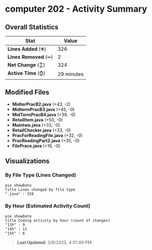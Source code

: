 # computer 202 - Activity Summary 

## Overall Statistics

| Stat                   | Value                                                             |
| ---------------------- | ----------------------------------------------------------------- |
| **Lines Added** (➕)   | 326                                          |
| **Lines Removed** (➖) | 2                                        |
| **Net Change** (↕)    | 324                |
| **Active Time** (⌚)   | 29 minutes |


## Modified Files
- **MidterPracB2.java** (+43, -2)
- **MidtermPracB3.java** (+45, -0)
- **MidTermPracB4.java** (+39, -0)
- **RetailItem.java** (+50, -0)
- **Maintwo.java** (+33, -0)
- **RetailChecker.java** (+33, -0)
- **PracForReadingFile.java** (+32, -0)
- **PracReadingPart2.java** (+35, -0)
- **FilePrace.java** (+16, -0)

## Visualizations

### By File Type (Lines Changed)

```mermaid
pie showData
title Lines changed by file type
".java" : 328
```

### By Hour (Estimated Activity Count)

```mermaid
pie showData
title Coding activity by hour (count of changes)
"13h" : 9
"14h" : 11
"15h" : 6
```


> **Last Updated:** 3/8/2025, 4:01:49 PM